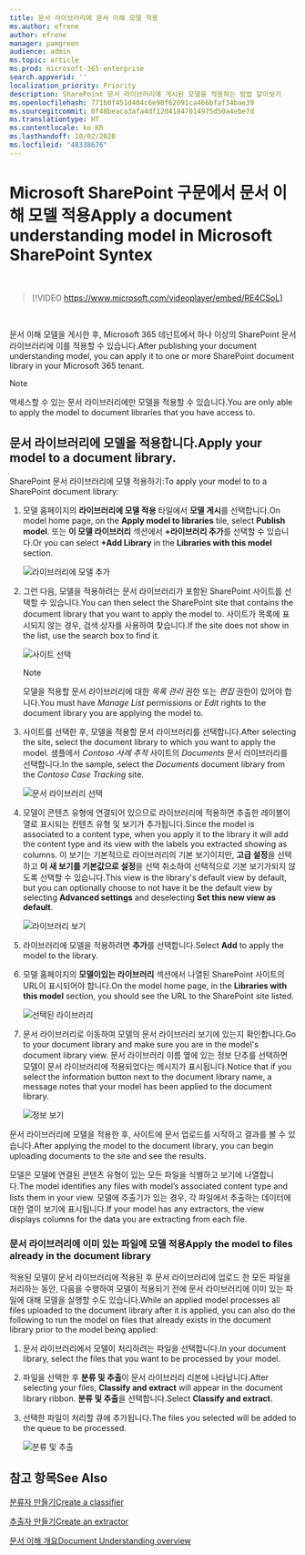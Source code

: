 ```yaml
---
title: 문서 라이브러리에 문서 이해 모델 적용
ms.author: efrene
author: efrene
manager: pamgreen
audience: admin
ms.topic: article
ms.prod: microsoft-365-enterprise
search.appverid: ''
localization_priority: Priority
description: SharePoint 문서 라이브러리에 게시된 모델을 적용하는 방법 알아보기
ms.openlocfilehash: 771b0f451d404c6e90f62091ca466bfaf34bae39
ms.sourcegitcommit: 0f48beaca3afa4df12d41847014975d50a4ebe7d
ms.translationtype: HT
ms.contentlocale: ko-KR
ms.lasthandoff: 10/02/2020
ms.locfileid: "48338676"
---
```

# <a name="apply-a-document-understanding-model-in-microsoft-sharepoint-syntex"></a><span data-ttu-id="d5d5c-103">Microsoft SharePoint 구문에서 문서 이해 모델 적용</span><span class="sxs-lookup"><span data-stu-id="d5d5c-103">Apply a document understanding model in Microsoft SharePoint Syntex</span></span>

</br>

> [!VIDEO https://www.microsoft.com/videoplayer/embed/RE4CSoL]

</br>

<span data-ttu-id="d5d5c-104">문서 이해 모델을 게시한 후, Microsoft 365 테넌트에서 하나 이상의 SharePoint 문서 라이브러리에 이를 적용할 수 있습니다.</span><span class="sxs-lookup"><span data-stu-id="d5d5c-104">After publishing your document understanding model, you can apply it to one or more SharePoint document library in your Microsoft 365 tenant.</span></span>

> [!NOTE]
> <span data-ttu-id="d5d5c-105">액세스할 수 있는 문서 라이브러리에만 모델을 적용할 수 있습니다.</span><span class="sxs-lookup"><span data-stu-id="d5d5c-105">You are only able to apply the model to document libraries that you have access to.</span></span>


## <a name="apply-your-model-to-a-document-library"></a><span data-ttu-id="d5d5c-106">문서 라이브러리에 모델을 적용합니다.</span><span class="sxs-lookup"><span data-stu-id="d5d5c-106">Apply your model to a document library.</span></span>

<span data-ttu-id="d5d5c-107">SharePoint 문서 라이브러리에 모델 적용하기:</span><span class="sxs-lookup"><span data-stu-id="d5d5c-107">To apply your model to to a SharePoint document library:</span></span>

1. <span data-ttu-id="d5d5c-108">모델 홈페이지의 **라이브러리에 모델 적용** 타일에서 **모델 게시**를 선택합니다.</span><span class="sxs-lookup"><span data-stu-id="d5d5c-108">On model home page, on the **Apply model to libraries** tile, select **Publish model**.</span></span> <span data-ttu-id="d5d5c-109">또는 **이 모델 라이브러리** 섹션에서 **+라이브러리 추가**를 선택할 수 있습니다.</span><span class="sxs-lookup"><span data-stu-id="d5d5c-109">Or you can select  **+Add Library** in the **Libraries with this model** section.</span></span> </br>

    ![라이브러리에 모델 추가](../media/content-understanding/apply-to-library.png)</br>

2. <span data-ttu-id="d5d5c-111">그런 다음, 모델을 적용하려는 문서 라이브러리가 포함된 SharePoint 사이트를 선택할 수 있습니다.</span><span class="sxs-lookup"><span data-stu-id="d5d5c-111">You can then select the SharePoint site that contains the document library that you want to apply the model to.</span></span> <span data-ttu-id="d5d5c-112">사이트가 목록에 표시되지 않는 경우, 검색 상자를 사용하여 찾습니다.</span><span class="sxs-lookup"><span data-stu-id="d5d5c-112">If the site does not show in the list, use the search box to find it.</span></span></br>

    ![사이트 선택](../media/content-understanding/site-search.png)</br>

    > [!NOTE]
    > <span data-ttu-id="d5d5c-114">모델을 적용할 문서 라이브러리에 대한 *목록 관리* 권한 또는 *편집* 권한이 있어야 합니다.</span><span class="sxs-lookup"><span data-stu-id="d5d5c-114">You must have *Manage List* permissions or *Edit* rights to the document library you are applying the model to.</span></span></br>

3. <span data-ttu-id="d5d5c-115">사이트를 선택한 후, 모델을 적용할 문서 라이브러리를 선택합니다.</span><span class="sxs-lookup"><span data-stu-id="d5d5c-115">After selecting the site, select the document library to which you want to apply the model.</span></span> <span data-ttu-id="d5d5c-116">샘플에서 *Contoso 사례 추적* 사이트의 *Documents* 문서 라이브러리를 선택합니다.</span><span class="sxs-lookup"><span data-stu-id="d5d5c-116">In the sample, select the *Documents* document library from the *Contoso Case Tracking* site.</span></span></br>

    ![문서 라이브러리 선택](../media/content-understanding/select-doc-library.png)</br>

4. <span data-ttu-id="d5d5c-118">모델이 콘텐츠 유형에 연결되어 있으므로 라이브러리에 적용하면 추출한 레이블이 열로 표시되는 컨텐츠 유형 및 보기가 추가됩니다.</span><span class="sxs-lookup"><span data-stu-id="d5d5c-118">Since the model is associated to a content type, when you apply it to the library it will add the content type and its view with the labels you extracted showing as columns.</span></span> <span data-ttu-id="d5d5c-119">이 보기는 기본적으로 라이브러리의 기본 보기이지만, **고급 설정**을 선택하고 **이 새 보기를 기본값으로 설정**을 선택 취소하여 선택적으로 기본 보기가되지 않도록 선택할 수 있습니다.</span><span class="sxs-lookup"><span data-stu-id="d5d5c-119">This view is the library's default view by default, but you can optionally choose to not have it be the default view by selecting **Advanced settings** and deselecting **Set this new view as default**.</span></span></br>

    ![라이브러리 보기](../media/content-understanding/library-view.png)</br>

5. <span data-ttu-id="d5d5c-121">라이브러리에 모델을 적용하려면 **추가**를 선택합니다.</span><span class="sxs-lookup"><span data-stu-id="d5d5c-121">Select **Add** to apply the model to the library.</span></span> 
6. <span data-ttu-id="d5d5c-122">모델 홈페이지의 **모델이있는 라이브러리** 섹션에서 나열된 SharePoint 사이트의 URL이 표시되어야 합니다.</span><span class="sxs-lookup"><span data-stu-id="d5d5c-122">On the model home page, in the **Libraries with this model** section, you should see the URL to the SharePoint site listed.</span></span></br>

    ![선택된 라이브러리](../media/content-understanding/selected-library.png)</br>

7. <span data-ttu-id="d5d5c-124">문서 라이브러리로 이동하여 모델의 문서 라이브러리 보기에 있는지 확인합니다.</span><span class="sxs-lookup"><span data-stu-id="d5d5c-124">Go to your document library and make sure you are in the model's document library view.</span></span> <span data-ttu-id="d5d5c-125">문서 라이브러리 이름 옆에 있는 정보 단추를 선택하면 모델이 문서 라이브러리에 적용되었다는 메시지가 표시됩니다.</span><span class="sxs-lookup"><span data-stu-id="d5d5c-125">Notice that if you select the information button next to the document library name, a message notes that your model has been applied to the document library.</span></span>

    ![정보 보기](../media/content-understanding/info-du.png)</br> 


<span data-ttu-id="d5d5c-127">문서 라이브러리에 모델을 적용한 후, 사이트에 문서 업로드를 시작하고 결과를 볼 수 있습니다.</span><span class="sxs-lookup"><span data-stu-id="d5d5c-127">After applying the model to the document library, you can begin uploading documents to the site and see the results.</span></span>

<span data-ttu-id="d5d5c-128">모델은 모델에 연결된 콘텐츠 유형이 있는 모든 파일을 식별하고 보기에 나열합니다.</span><span class="sxs-lookup"><span data-stu-id="d5d5c-128">The model identifies any files with model’s associated content type and lists them in your view.</span></span> <span data-ttu-id="d5d5c-129">모델에 추출기가 있는 경우, 각 파일에서 추출하는 데이터에 대한 열이 보기에 표시됩니다.</span><span class="sxs-lookup"><span data-stu-id="d5d5c-129">If your model has any extractors, the view displays columns for the data you are extracting from each file.</span></span>

### <a name="apply-the-model-to-files-already-in-the-document-library"></a><span data-ttu-id="d5d5c-130">문서 라이브러리에 이미 있는 파일에 모델 적용</span><span class="sxs-lookup"><span data-stu-id="d5d5c-130">Apply the model to files already in the document library</span></span>

<span data-ttu-id="d5d5c-131">적용된 모델이 문서 라이브러리에 적용된 후 문서 라이브러리에 업로드 한 모든 파일을 처리하는 동안, 다음을 수행하여 모델이 적용되기 전에 문서 라이브러리에 이미 있는 파일에 대해 모델을 실행할 수도 있습니다.</span><span class="sxs-lookup"><span data-stu-id="d5d5c-131">While an applied model processes all files uploaded to the document library after it is applied, you can also do the following to run the model on files that already exists in the document library prior to the model being applied:</span></span>

1. <span data-ttu-id="d5d5c-132">문서 라이브러리에서 모델이 처리하려는 파일을 선택합니다.</span><span class="sxs-lookup"><span data-stu-id="d5d5c-132">In your document library, select the files that you want to be processed by your model.</span></span>
2. <span data-ttu-id="d5d5c-133">파일을 선택한 후 **분류 및 추출**이 문서 라이브러리 리본에 나타납니다.</span><span class="sxs-lookup"><span data-stu-id="d5d5c-133">After selecting your files, **Classify and extract** will appear in the document library ribbon.</span></span> <span data-ttu-id="d5d5c-134">**분류 및 추출**을 선택합니다.</span><span class="sxs-lookup"><span data-stu-id="d5d5c-134">Select **Classify and extract**.</span></span>
3. <span data-ttu-id="d5d5c-135">선택한 파일이 처리할 큐에 추가됩니다.</span><span class="sxs-lookup"><span data-stu-id="d5d5c-135">The files you selected will be added to the queue to be processed.</span></span>

      ![분류 및 추출](../media/content-understanding/extract-classify.png)</br> 

## <a name="see-also"></a><span data-ttu-id="d5d5c-137">참고 항목</span><span class="sxs-lookup"><span data-stu-id="d5d5c-137">See Also</span></span>
[<span data-ttu-id="d5d5c-138">분류자 만들기</span><span class="sxs-lookup"><span data-stu-id="d5d5c-138">Create a classifier</span></span>](create-a-classifier.md)

[<span data-ttu-id="d5d5c-139">추출자 만들기</span><span class="sxs-lookup"><span data-stu-id="d5d5c-139">Create an extractor</span></span>](create-an-extractor.md)

[<span data-ttu-id="d5d5c-140">문서 이해 개요</span><span class="sxs-lookup"><span data-stu-id="d5d5c-140">Document Understanding overview</span></span>](document-understanding-overview.md)


